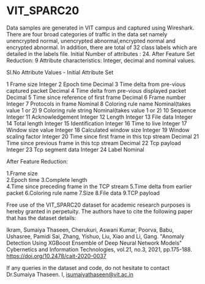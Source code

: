 # VIT_SPARC20
Data samples are generated in VIT campus and captured using Wireshark. There are four broad categories of traffic in the data set namely unencrypted normal, unencrypted abnormal,encrypted normal and encrypted abnormal. In addition, there are total of 32 class labels which are detailed in the labels file.
Initial Number of attributes : 24. After Feature Set Reduction: 9
Attribute characteristics: Integer, decimal and nominal values.

Sl.No	Attribute	Values  - Initial Attribute Set

1	Frame size	Integer
2	Epoch time	Decimal
3	Time delta from pre-vious captured packet	Decimal
4	Time delta from pre-vious displayed packet	Decimal
5	Time since reference of first frame	Decimal
6	Frame number	Integer
7	Protocols in frame	Nominal
8	Coloring rule name	Nominal(takes value 1 or 2)
9	Coloring rule string	Nominal(takes value 1 or 2)
10	Sequence 	Integer
11	Acknowledgement	Integer
12	Length	Integer
13	File data	Integer
14	Total length	Integer
15	Identification	Integer
16	Time to live	Integer
17	Window size value	Integer
18	Calculated window size	Integer
19	Window scaling factor	Integer
20	Time since first frame in this tcp stream	Decimal
21	Time since previous frame in this tcp stream	Decimal
22	Tcp payload	Integer
23	Tcp segment data	Integer
24	Label	Nominal

After Feature Reduction:

1.Frame size	
2.Epoch time
3.Complete length	
4.Time since preceding frame in the TCP stream
5.Time delta from earlier packet
6.Coloring rule name
7.Size
8.File data
9.TCP payload	

Free use of the VIT_SPARC20 dataset for academic research purposes is hereby granted in perpetuity. The authors have to cite the following paper that has the dataset details:

Ikram, Sumaiya Thaseen, Cherukuri, Aswani Kumar, Poorva, Babu, Ushasree, Pamidi Sai, Zhang, Yishuo, Liu, Xiao and Li, Gang. "Anomaly Detection Using XGBoost Ensemble of Deep Neural Network Models" Cybernetics and Information Technologies, vol.21, no.3, 2021, pp.175-188. https://doi.org/10.2478/cait-2020-0037

If any queries in the dataset and code, do not hesitate to contact
Dr.Sumaiya Thaseen. I, isumaiyathaseen@vit.ac.in 

